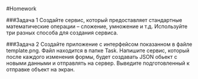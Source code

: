 #Homework 

###Задача 1 
Создайте сервис, который предоставляет стандартные математические операции – сложение, умножение и т.д. Используйте три разных способа для создания сервиса. 

###Задача 2 
Создайте приложение с интерфейсом показанном в файле template.png. Файл находится в папке Task. 
Напишите сервис, который после каждого изменения формы, 
будет создавать JSON обьект с новыми данными и отправлять на сервер. 
Выведите подготовленный к отправке объект на экран.